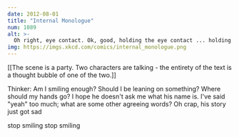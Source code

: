 ```yaml
---
date: 2012-08-01
title: "Internal Monologue"
num: 1089
alt: >-
  Oh right, eye contact. Ok, good, holding the eye contact ... holding ... still holding ... ok, too long! Getting weird! Quick, look thoughtfully into space and nod. Oh, dammit, said 'yeah' again!
img: https://imgs.xkcd.com/comics/internal_monologue.png
---
```

[[The scene is a party.  Two characters are talking - the entirety of the text is a thought bubble of one of the two.]]

Thinker:  Am I smiling enough?  Should I be leaning on something?  Where should my hands go?  I hope he doesn't ask me what his name is.  I've said "yeah" too much; what are some other agreeing words?  Oh crap, his story just got sad 

stop smiling stop smiling

